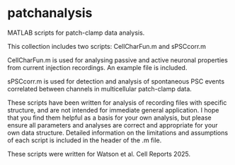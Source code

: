 # patchanalysis
MATLAB scripts for patch-clamp data analysis.

This collection includes two scripts: CellCharFun.m and sPSCcorr.m

CellCharFun.m is used for analysing passive and active neuronal properties from current injection recordings. An example file is included.

sPSCcorr.m is used for detection and analysis of spontaneous PSC events correlated between channels in multicellular patch-clamp data.

These scripts have been written for analysis of recording files with specific structure, and are not intended for immediate general application.
I hope that you find them helpful as a basis for your own analysis, but please ensure all parameters and analyses are correct and appropriate for your own data structure.
Detailed information on the limitations and assumptions of each script is included in the header of the .m file.

These scripts were written for Watson et al. Cell Reports 2025.
